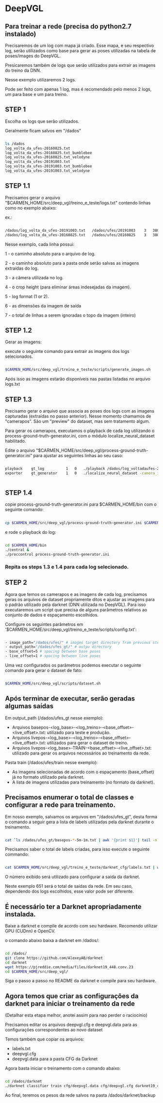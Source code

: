 # DeepVGL

## Para treinar a rede (precisa do python2.7 instalado)

Precisaremos de um log com mapa já criado.
Esse mapa, e seu respectivo log, serão utilizados como base para gerar as poses utilizadas na tabela de poses/images do DeepVGL.

Presicaremos também de logs que serão utilizados para extrair as imagens do treino da DNN.

Nesse exemplo utilizaremos 2 logs.

Pode ser feito com apenas 1 log, mas é recomendado pelo menos 2 logs, um para base e um para treino.

## STEP 1
Escolha os logs que serão utilizados.

Geralmente ficam salvos em "/dados"

```bash

ls /dados
log_volta_da_ufes-20160825.txt
log_volta_da_ufes-20160825.txt_bumblebee
log_volta_da_ufes-20160825.txt_velodyne
log_volta_da_ufes-20191003.txt
log_volta_da_ufes-20191003.txt_bumblebee
log_volta_da_ufes-20191003.txt_velodyne

```

## STEP 1.1

Precisamos gerar o arquivo "$CARMEN_HOME/src/deep_vgl/treino_e_teste/logs.txt" contendo linhas como no exemplo abaixo:

ex.:

```bash

/dados/log_volta_da_ufes-20191003.txt   /dados/ufes/20191003    3   380     1   640x480     0
/dados/log_volta_da_ufes-20160825.txt   /dados/ufes/20160825    3   380     1   640x480     0

```

Nesse exemplo, cada linha possui:

1 - o caminho absoluto para o arquivo de log.

2 - o caminho absoluto para a pasta onde serão salvas as imagens extraídas do log.

3 - a câmera utilizada no log.

4 - o crop height (para eliminar áreas indesejadas da imagem).

5 - log format (1 or 2).

6 - as dimensões da imagem de saída

7 - o total de linhas a serem ignoradas o topo da imagem (inteiro)


## STEP 1.2

Gerar as imagens:

execute o seguinte comando para extrair as imagens dos logs selecionados.

```bash

$CARMEN_HOME/src/deep_vgl/treino_e_teste/scripts/generate_images.sh

```
Após isso as imagens estarão disponíveis nas pastas listadas no arquivo logs.txt

## STEP 1.3

Precisamo gerar o arquivo que associa as poses dos logs com as imagens capturadas (extraídas no passo anterior). Nesse momento chamamos de "camerapos". São um "preview" do dataset, mas sem tratamento algum.

Para gerar os camerapos, executamos o playback de cada log utilizando o process-ground-truth-generator.ini, com o módulo localize_neural_dataset habilitado.

Edite o arquivo "$CARMEN_HOME/src/deep_vgl/process-ground-truth-generator.ini" para ajustar as seguintes linhas ao seu caso:

```bash

playback    gt_log          1   0   ./playback /dados/log_voltadaufes-20160825.txt
exporter    gt_generator    1   0   ./localize_neural_dataset -camera_id 3 -output_dir /dados/ufes/20160825 -output_txt /dados/ufes/camerapos-20160825.txt 
 
```

## STEP 1.4

copie process-ground-truth-generator.ini para $CARMEN_HOME/bin com o seguinte comando:

```bash
 
cp $CARMEN_HOME/src/deep_vgl/process-ground-truth-generator.ini $CARMEN_HOME/bin

```

e rode o playback do log:

```bash

cd $CARMEN_HOME/bin
./central &
./proccontrol process-ground-truth-generator.ini

```

### Repita os steps 1.3 e 1.4 para cada log selecionado.

## STEP 2

Agora que temos os camerapos e as imagens de cada log, precisamos geras os arquivos de dataset propriamente ditos e ajustar as imagens para o padrão utilizado pela darknet (DNN utilizada no DeepVGL).
Para isso executaremos um script que precisa de alguns parâmetros relativos ao conjunto de dados e espaçamento escolhidos.

Configure os seguintes parâmetros em \'$CARMEN_HOME/src/deep_vgl/treino_e_teste/scripts/config.txt\':

```bash

- image_path="/dados/ufes/" # images target directory from previous steps
- output_path="/dados/ufes_gt/" # outpu directory 
- base_offset=5 # spacing between base poses
- live_offset=1 # spacing between live poses

```
Uma vez configurados os parâmetros podemos executar o seguinte comando para gerar o dataset de fato:

```bash

$CARMEN_HOME/src/deep_vgl/scripts/dataset.sh

```

## Após terminar de executar, serão geradas algumas saídas

Em output_path (/dados/ufes_gt nesse exemplo):
* Arquivos basepos-<log_base>-<log_treino>-<base_offset>-<live_offset>.txt: utilizado para teste e produção.
* Arquivos livepos-<log_base>-<log_treino>-<base_offset>-<live_offset>.txt: utilizados para gerar o dataset de treino.
* Arquivos livepos-<log_base>-TRAIN-<base_offset>-<live_offset>.txt: utilizado para gerar os arquivos necessários ao treinamento da rede.

Pasta train (/dados/ufes/train nesse exemplo):
* As imagens selecionadas de acordo com o espaçamento (base_offset) já no formato utilizado pela darknet.
* A lista de imagens utilizadas para treinamento (no formato da darknet).


## Precisamos enumerar o total de classes e configurar a rede para treinamento.

Em nosso exemplo, salvamos os arquivos em "/dados/ufes_gt", desta forma o comando a seguir gera a lista de labels utilizadas pela darknet durante o treinamento.

```bash

cat `ls /dados/ufes_gt/basepos-*-5m-1m.txt | awk '{print $1}'| tail -n 1` | grep -v label | awk '{print "B"$2"E"}' > $CARMEN_HOME/src/deep_vgl/treino_e_teste/darknet_cfg/labels.txt 

``` 

Precisamos saber o total de labels criadas, para isso execute o seguinte commando:

```bash

cat $CARMEN_HOME/src/deep_vgl/treino_e_teste/darknet_cfg/labels.txt | wc -l

``` 

O número exibido será utilizado para configurar a saída da darknet.

Neste exemplo 651 será o total de saídas da rede. Em seu caso, dependendo dos logs escolhidos, esse valor pode ser diferente.

## É necessário ter a Darknet apropriadamente instalada.

Baixe a darknet e compile de acordo com seu hardware. Recomendo utilizar GPU (CUDnn) e OpenCV.

o comando abaixo baixa a darknet em /dados/:

```bash

cd /dados/
git clone https://github.com/AlexeyAB/darknet
cd darknet
wget https://pjreddie.com/media/files/darknet19_448.conv.23
cd $CARMEN_HOME/src/deep_vgl/

``` 

Siga o passo a passo no README da darknet e compile para seu hardware.

## Agora temos que criar as configurações da darknet para iniciar o treinamento da rede

(Detalhar esta etapa melhor, anotei assim para nao perder o raciocínio)

Precisamos editar os arquivos deepvgl.cfg e deepvgl.data para as configurações correspondentes ao novo dataset

Temos também que copiar os arquivos:
* labels.txt
* deepvgl.cfg
* deepvgl.data
para a pasta CFG da Darknet

Agora basta iniciar o treinamento com o comando abaixo:

```bash

cd /dados/darknet
./darknet classifier train cfg/deepvgl.data cfg/deepvgl.cfg darknet19_448.conv.23

```
Ao final, teremos os pesos da rede salvos na pasta /dados/darknet/backup